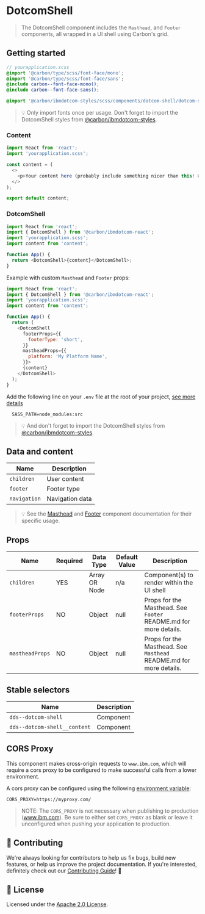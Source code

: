 # DotcomShell

> The DotcomShell component includes the `Masthead`, and `Footer` components,
> all wrapped in a UI shell using Carbon's grid.

## Getting started

```scss
// yourapplication.scss
@import '@carbon/type/scss/font-face/mono';
@import '@carbon/type/scss/font-face/sans';
@include carbon--font-face-mono();
@include carbon--font-face-sans();

@import '@carbon/ibmdotcom-styles/scss/components/dotcom-shell/dotcom-shell';
```

> 💡 Only import fonts once per usage. Don't forget to import the DotcomShell
> styles from
> [@carbon/ibmdotcom-styles](https://github.com/carbon-design-system/ibm-dotcom-library/blob/master/packages/styles).

### Content

```javascript
import React from 'react';
import 'yourapplication.scss';

const content = (
  <>
    <p>Your content here (probably include something nicer than this! 😄)</p>
  </>
);

export default content;
```

### DotcomShell

```javascript
import React from 'react';
import { DotcomShell } from '@carbon/ibmdotcom-react';
import 'yourapplication.scss';
import content from 'content';

function App() {
  return <DotcomShell>{content}</DotcomShell>;
}
```

Example with custom `Masthead` and `Footer` props:

```javascript
import React from 'react';
import { DotcomShell } from '@carbon/ibmdotcom-react';
import 'yourapplication.scss';
import content from 'content';

function App() {
  return (
    <DotcomShell
      footerProps={{
        footerType: 'short',
      }}
      mastheadProps={{
        platform: 'My Platform Name',
      }}>
      {content}
    </DotcomShell>
  );
}
```

Add the following line on your `.env` file at the root of your project,
[see more details](https://github.com/carbon-design-system/ibm-dotcom-library/tree/master/packages/styles#usage)

```
  SASS_PATH=node_modules:src
```

> 💡 And don't forget to import the DotcomShell styles from
> [@carbon/ibmdotcom-styles](/packages/styles).

## Data and content

| Name         | Description     |
| ------------ | --------------- |
| `children`   | User content    |
| `footer`     | Footer type     |
| `navigation` | Navigation data |

> 💡 See the
> [Masthead](https://github.com/carbon-design-system/ibm-dotcom-library/tree/master/packages/react/src/components/Masthead)
> and
> [Footer](https://github.com/carbon-design-system/ibm-dotcom-library/tree/master/packages/react/src/components/Footer)
> component documentation for their specific usage.

## Props

| Name            | Required | Data Type     | Default Value | Description                                                        |
| --------------- | -------- | ------------- | ------------- | ------------------------------------------------------------------ |
| `children`      | YES      | Array OR Node | n/a           | Component(s) to render within the UI shell                         |
| `footerProps`   | NO       | Object        | null          | Props for the Masthead. See `Footer` README.md for more details.   |
| `mastheadProps` | NO       | Object        | null          | Props for the Masthead. See `Masthead` README.md for more details. |

## Stable selectors

| Name                         | Description |
| ---------------------------- | ----------- |
| `dds--dotcom-shell`          | Component   |
| `dds--dotcom-shell__content` | Component   |

## CORS Proxy

This component makes cross-origin requests to `www.ibm.com`, which will require
a cors proxy to be configured to make successful calls from a lower environment.

A cors proxy can be configured using the following
[environment variable](../../../docs/environment-variables.md):

`CORS_PROXY=https://myproxy.com/`

> NOTE: The `CORS_PROXY` is not necessary when publishing to production
> (www.ibm.com). Be sure to either set `CORS_PROXY` as blank or leave it
> unconfigured when pushing your application to production.

## 🙌 Contributing

We're always looking for contributors to help us fix bugs, build new features,
or help us improve the project documentation. If you're interested, definitely
check out our [Contributing Guide](/.github/CONTRIBUTING.md)! 👀

## 📝 License

Licensed under the [Apache 2.0 License](/LICENSE).
